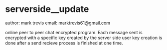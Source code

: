 # serverside__update
author: mark trevis
email: marktrevis61@gmail.com


online peer to peer chat encrypted program. 
Each message sent is encrypted with a specific key created by the server side user
key creation is done after a send recieve process is finished at one time.




